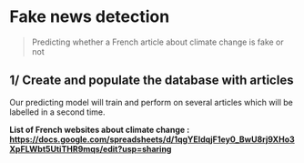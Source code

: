 Fake news detection
=

> Predicting whether a French article about climate change is fake or not

1/ Create and populate the database with articles
-

Our predicting model will train and perform on several articles which will be labelled in a second time.

**List of French websites about climate change : https://docs.google.com/spreadsheets/d/1qgYEIdqjF1ey0_BwU8rj9XHo3XpFLWbt5UtiTHR9mqs/edit?usp=sharing**